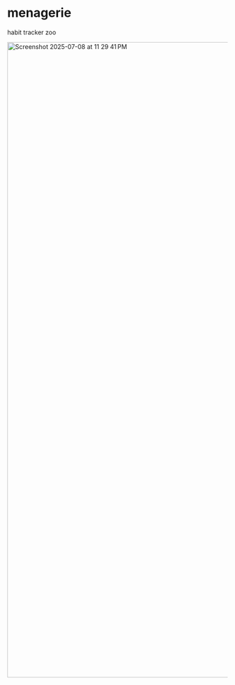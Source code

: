 # menagerie

habit tracker zoo

<img width="1453" alt="Screenshot 2025-07-08 at 11 29 41 PM" src="https://github.com/user-attachments/assets/8c6ef24f-9350-4512-99cd-96ce7e1b2859" />
